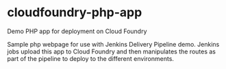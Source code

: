 # cloudfoundry-php-app
Demo PHP app for deployment on Cloud Foundry

Sample php webpage for use with Jenkins Delivery Pipeline demo.
Jenkins jobs upload this app to Cloud Foundry and then manipulates the
routes as part of the pipeline to deploy to the different environments.
